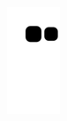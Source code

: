 <!-- git snack game  -->
<div align="center"> <img src="https://raw.githubusercontent.com/muhiqsimui/muhiqsimui/output/github-contribution-grid-snake.svg" /></div>